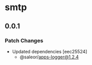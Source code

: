 # smtp

## 0.0.1

### Patch Changes

- Updated dependencies [eec25524]
  - @saleor/apps-logger@1.2.4

